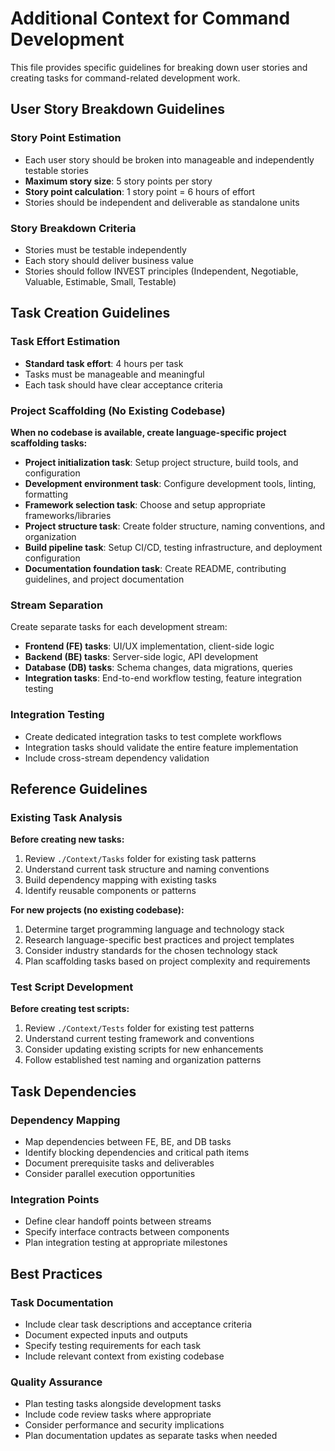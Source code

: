 # Additional Context for Command Development

This file provides specific guidelines for breaking down user stories and creating tasks for command-related development work.

## User Story Breakdown Guidelines

### Story Point Estimation
- Each user story should be broken into manageable and independently testable stories
- **Maximum story size**: 5 story points per story
- **Story point calculation**: 1 story point = 6 hours of effort
- Stories should be independent and deliverable as standalone units

### Story Breakdown Criteria
- Stories must be testable independently
- Each story should deliver business value
- Stories should follow INVEST principles (Independent, Negotiable, Valuable, Estimable, Small, Testable)

## Task Creation Guidelines

### Task Effort Estimation
- **Standard task effort**: 4 hours per task
- Tasks must be manageable and meaningful
- Each task should have clear acceptance criteria

### Project Scaffolding (No Existing Codebase)
**When no codebase is available, create language-specific project scaffolding tasks:**
- **Project initialization task**: Setup project structure, build tools, and configuration
- **Development environment task**: Configure development tools, linting, formatting
- **Framework selection task**: Choose and setup appropriate frameworks/libraries
- **Project structure task**: Create folder structure, naming conventions, and organization
- **Build pipeline task**: Setup CI/CD, testing infrastructure, and deployment configuration
- **Documentation foundation task**: Create README, contributing guidelines, and project documentation

### Stream Separation
Create separate tasks for each development stream:
- **Frontend (FE) tasks**: UI/UX implementation, client-side logic
- **Backend (BE) tasks**: Server-side logic, API development
- **Database (DB) tasks**: Schema changes, data migrations, queries
- **Integration tasks**: End-to-end workflow testing, feature integration testing

### Integration Testing
- Create dedicated integration tasks to test complete workflows
- Integration tasks should validate the entire feature implementation
- Include cross-stream dependency validation

## Reference Guidelines

### Existing Task Analysis
**Before creating new tasks:**
1. Review `./Context/Tasks` folder for existing task patterns
2. Understand current task structure and naming conventions
3. Build dependency mapping with existing tasks
4. Identify reusable components or patterns

**For new projects (no existing codebase):**
1. Determine target programming language and technology stack
2. Research language-specific best practices and project templates
3. Consider industry standards for the chosen technology stack
4. Plan scaffolding tasks based on project complexity and requirements

### Test Script Development
**Before creating test scripts:**
1. Review `./Context/Tests` folder for existing test patterns
2. Understand current testing framework and conventions
3. Consider updating existing scripts for new enhancements
4. Follow established test naming and organization patterns

## Task Dependencies

### Dependency Mapping
- Map dependencies between FE, BE, and DB tasks
- Identify blocking dependencies and critical path items
- Document prerequisite tasks and deliverables
- Consider parallel execution opportunities

### Integration Points
- Define clear handoff points between streams
- Specify interface contracts between components
- Plan integration testing at appropriate milestones

## Best Practices

### Task Documentation
- Include clear task descriptions and acceptance criteria
- Document expected inputs and outputs
- Specify testing requirements for each task
- Include relevant context from existing codebase

### Quality Assurance
- Plan testing tasks alongside development tasks
- Include code review tasks where appropriate
- Consider performance and security implications
- Plan documentation updates as separate tasks when needed